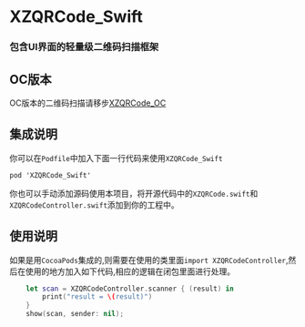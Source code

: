 XZQRCode_Swift
====
### 包含UI界面的轻量级二维码扫描框架
## OC版本
OC版本的二维码扫描请移步[XZQRCode_OC](https://github.com/zyj179638121/XZQRCode_OC.git)

## 集成说明
你可以在`Podfile`中加入下面一行代码来使用`XZQRCode_Swift`

	pod 'XZQRCode_Swift'
	
你也可以手动添加源码使用本项目，将开源代码中的`XZQRCode.swift`和`XZQRCodeController.swift`添加到你的工程中。

## 使用说明
如果是用`CocoaPods`集成的,则需要在使用的类里面`import XZQRCodeController`,然后在使用的地方加入如下代码,相应的逻辑在闭包里面进行处理。

```Swift
	let scan = XZQRCodeController.scanner { (result) in
		print("result = \(result)")
  	}
  	show(scan, sender: nil);

```